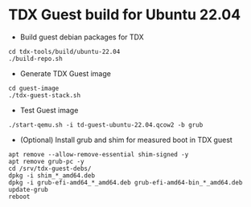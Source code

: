 
# TDX Guest build for Ubuntu 22.04

- Build guest debian packages for TDX

```
cd tdx-tools/build/ubuntu-22.04
./build-repo.sh
```

- Generate TDX Guest image

```
cd guest-image
./tdx-guest-stack.sh
```

- Test Guest image

```
./start-qemu.sh -i td-guest-ubuntu-22.04.qcow2 -b grub
```

- (Optional) Install grub and shim for measured boot in TDX guest

```
apt remove --allow-remove-essential shim-signed -y
apt remove grub-pc -y
cd /srv/tdx-guest-debs/
dpkg -i shim_*_amd64.deb
dpkg -i grub-efi-amd64_*_amd64.deb grub-efi-amd64-bin_*_amd64.deb
update-grub
reboot
```
